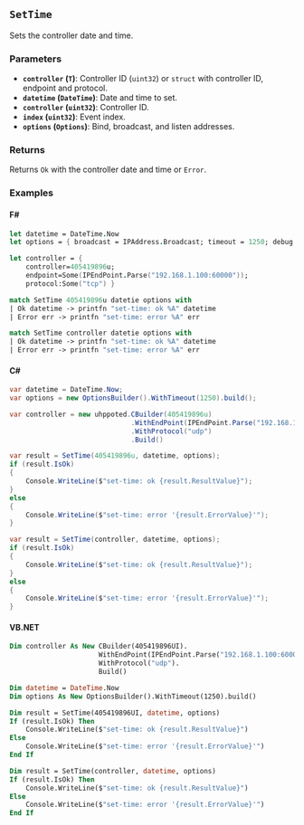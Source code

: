 ## `SetTime`

Sets the controller date and time.

### Parameters
- **`controller` (`T`)**: Controller ID (`uint32`) or `struct` with controller ID, endpoint and protocol.
- **`datetime` (`DateTime`)**: Date and time to set.
- **`controller` (`uint32`)**: Controller ID.
- **`index` (`uint32`)**: Event index.
- **`options` (`Options`)**: Bind, broadcast, and listen addresses.

### Returns
Returns `Ok` with the controller date and time or `Error`. 

### Examples

#### F#
```fsharp
let datetime = DateTime.Now
let options = { broadcast = IPAddress.Broadcast; timeout = 1250; debug = true }

let controller = { 
    controller=405419896u; 
    endpoint=Some(IPEndPoint.Parse("192.168.1.100:60000")); 
    protocol:Some("tcp") }

match SetTime 405419896u datetie options with
| Ok datetime -> printfn "set-time: ok %A" datetime
| Error err -> printfn "set-time: error %A" err

match SetTime controller datetie options with
| Ok datetime -> printfn "set-time: ok %A" datetime
| Error err -> printfn "set-time: error %A" err
```

#### C#
```csharp
var datetime = DateTime.Now;
var options = new OptionsBuilder().WithTimeout(1250).build();

var controller = new uhppoted.CBuilder(405419896u)
                              .WithEndPoint(IPEndPoint.Parse("192.168.1.100:60000"))
                              .WithProtocol("udp")
                              .Build()

var result = SetTime(405419896u, datetime, options);
if (result.IsOk)
{
    Console.WriteLine($"set-time: ok {result.ResultValue}");
}
else
{
    Console.WriteLine($"set-time: error '{result.ErrorValue}'");
}

var result = SetTime(controller, datetime, options);
if (result.IsOk)
{
    Console.WriteLine($"set-time: ok {result.ResultValue}");
}
else
{
    Console.WriteLine($"set-time: error '{result.ErrorValue}'");
}
```

#### VB.NET
```vb
Dim controller As New CBuilder(405419896UI).
                      WithEndPoint(IPEndPoint.Parse("192.168.1.100:60000")).
                      WithProtocol("udp").
                      Build()

Dim datetime = DateTime.Now
Dim options As New OptionsBuilder().WithTimeout(1250).build()

Dim result = SetTime(405419896UI, datetime, options)
If (result.IsOk) Then
    Console.WriteLine($"set-time: ok {result.ResultValue}")
Else
    Console.WriteLine($"set-time: error '{result.ErrorValue}'")
End If

Dim result = SetTime(controller, datetime, options)
If (result.IsOk) Then
    Console.WriteLine($"set-time: ok {result.ResultValue}")
Else
    Console.WriteLine($"set-time: error '{result.ErrorValue}'")
End If
```
